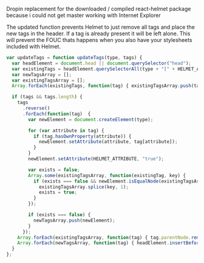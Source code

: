 Dropin replacement for the downloaded / compiled react-helmet package because i could not get master working with 
Internet Explorer

The updated function prevents Helmet to just remove all tags and place the new tags in the header.
If a tag is already present it will be left alone.
This will prevent the FOUC thats happens when you also have your stylesheets included with Helmet.


````javascript
var updateTags = function updateTags(type, tags) {
  var headElement = document.head || document.querySelector("head");
  var existingTags = headElement.querySelectorAll(type + "[" + HELMET_ATTRIBUTE + "]");
  var newTagsArray = [];
  var existingTagsArray = [];
  Array.forEach(existingTags, function(tag) { existingTagsArray.push(tag); });

  if (tags && tags.length) {
    tags
      .reverse()
      .forEach(function(tag)  {
        var newElement = document.createElement(type);

        for (var attribute in tag) {
          if (tag.hasOwnProperty(attribute)) {
            newElement.setAttribute(attribute, tag[attribute]);
          }
        }
        newElement.setAttribute(HELMET_ATTRIBUTE, "true");

        var exists = false;
        Array.some(existingTagsArray, function(existingTag, key) {
          if (exists === false && newElement.isEqualNode(existingTagsArray[key])) {
            existingTagsArray.splice(key, 1);
            exists = true;
          }
        });

        if (exists === false) {
          newTagsArray.push(newElement);
        }
      });
    Array.forEach(existingTagsArray, function(tag) { tag.parentNode.removeChild(tag); });
    Array.forEach(newTagsArray, function(tag) { headElement.insertBefore(tag, headElement.firstChild); });
  }
};
````
